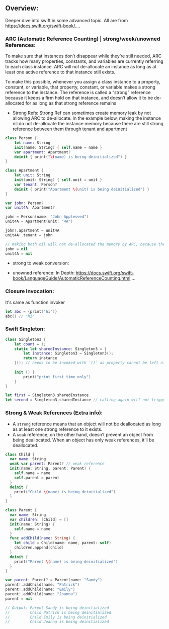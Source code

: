 ## Overview:
Deeper dive into swift in some advanced topic. All are from https://docs.swift.org/swift-book/....

### ARC (Automatic Reference Counting) | strong/week/unowned References:
To make sure that instances don’t disappear while they’re still needed, ARC tracks how many properties, constants, and variables are currently referring to each class instance. ARC will not de-allocate an instance as long as at least one active reference to that instance still exists.

To make this possible, whenever you assign a class instance to a property, constant, or variable, that property, constant, or variable makes a strong reference to the instance. The reference is called a “strong” reference because it keeps a firm hold on that instance, and doesn’t allow it to be de-allocated for as long as that strong reference remains

* Strong Refs:
Strong Ref can sometimes create memory leak by not allowing ARC to de-allocate. In the example below, making the instance nil do not de-allocate the instance memory because there are still strong reference between them through tenant and apartment
```swift
class Person {
    let name: String
    init(name: String) { self.name = name }
    var apartment: Apartment?
    deinit { print("\(name) is being deinitialized") }
}

class Apartment {
    let unit: String
    init(unit: String) { self.unit = unit }
    var tenant: Person?
    deinit { print("Apartment \(unit) is being deinitialized") }
}

var john: Person?
var unit4A: Apartment?

john = Person(name: "John Appleseed")
unit4A = Apartment(unit: "4A")

john!.apartment = unit4A
unit4A!.tenant = john

// making both nil will not de-allocated the memory by ARC, because there are still strong reference between them through tenant and apartment property
john = nil
unit4A = nil
```
* strong to weak conversion:

* unowned reference:
In Depth: https://docs.swift.org/swift-book/LanguageGuide/AutomaticReferenceCounting.html ...

### Closure Invocation:
It's same as function invoker
```swift
let abc = {print("hi")}
abc() // "hi"
```

### Swift Singleton:
```swift
class Singleton3 {
    let count = 1;
    static let sharedInstance: Singleton3 = {
        let instance: Singleton3 = Singleton3();
        return instance
    }(); // needs to be invoked with `()` as property cannot be left nil
    
    init () {
        print("print first time only")
    }
}

let first = Singleton3.sharedInstance
let second = Singleton3.sharedInstance // calling again will not trigger the init block again.
```

### Strong & Weak References (Extra info):
- A `strong` reference means that an object will not be deallocated as long as at least one strong reference to it exists.
- A `weak` reference, on the other hand, doesn’t prevent an object from being deallocated. When an object has only weak references, it’ll be deallocated.

```swift
class Child {
  var name: String
  weak var parent: Parent? // weak reference
  init(name: String, parent: Parent) {
    self.name = name
    self.parent = parent
  }
  deinit {
    print("Child \(name) is being deinitialized")
  }
}

class Parent {
  var name: String
  var children: [Child] = []
  init(name: String) {
    self.name = name
  }
  func addChild(name: String) {
    let child = Child(name: name, parent: self)
    children.append(child)
  }
  deinit {
    print("Parent \(name) is being deinitialized")
  }
}

var parent: Parent? = Parent(name: "Sandy")
parent!.addChild(name: "Patrick")
parent!.addChild(name: "Emily")
parent!.addChild(name: "Joanna")
parent = nil

// Output: Parent Sandy is being deinitialized
//         Child Patrick is being deinitialized
//         Child Emily is being deinitialized
//         Child Joanna is being deinitialized
```